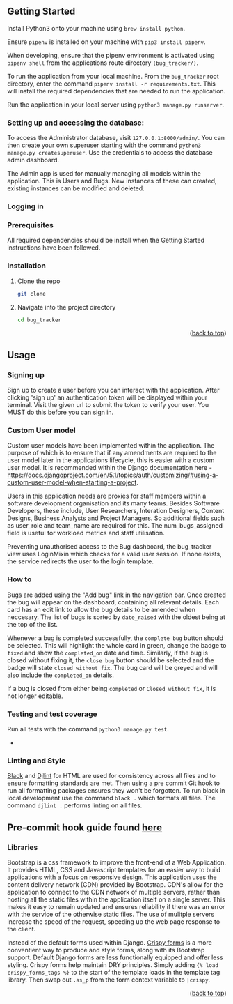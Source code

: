 ## Getting Started

Install Python3 onto your machine using `brew install python`.

Ensure `pipenv` is installed on your machine with `pip3 install pipenv`.

When developing, ensure that the pipenv environment is activated using `pipenv shell` from the applications route directory `(bug_tracker/)`.

To run the application from your local machine. From the `bug_tracker` root directory, enter the command `pipenv install -r requirements.txt`. This will install the required dependencies that are needed to run the application.

Run the application in your local server using `python3 manage.py runserver`.

### Setting up and accessing the database:

To access the Administrator database, visit `127.0.0.1:8000/admin/`. You can then create your own superuser starting with the command `python3 manage.py createsuperuser`. Use the credentials to access the database admin dashboard.

The Admin app is used for manually managing all models within the application. This is Users and Bugs. New instances of these can created, existing instances can be modified and deleted.

### Logging in


### Prerequisites
All required dependencies should be install when the Getting Started instructions have been followed.


### Installation

1. Clone the repo
   ```sh
   git clone
   ```
2. Navigate into the project directory
   ```sh
   cd bug_tracker
   ```

<p align="right">(<a href="#readme-top">back to top</a>)</p>



## Usage

### Signing up
Sign up to create a user before you can interact with the application. After clicking 'sign up' an authentication token will be displayed within your terminal. Visit the given url to submit the token to verify your user. You MUST do this before you can sign in.

### Custom User model
Custom user models have been implemented within the application. The purpose of which is to ensure that if any amendments are required to the user model later in the applications lifecycle, this is easier with a custom user model. It is recommended within the Django documentation here - https://docs.djangoproject.com/en/5.1/topics/auth/customizing/#using-a-custom-user-model-when-starting-a-project.

Users in this application needs are proxies for staff members within a software development organisation and its many teams. Besides Software Developers, these include, User Researchers, Interation Designers, Content Designs, Business Analysts and Project Managers. So additional fields such as user_role and team_name are required for this. The num_bugs_assigned field is useful for workload metrics and staff utilisation.

Preventing unauthorised access to the Bug dashboard, the bug_tracker view uses LoginMixin which checks for a valid user session. If none exists, the service redirects the user to the login template.

### How to
Bugs are added using the "Add bug" link in the navigation bar. Once created the bug will appear on the dashboard, containing all relevant details. Each card has an edit link to allow the bug details to be amended when neccesary. The list of bugs is sorted by `date_raised` with the oldest being at the top of the list.

Whenever a bug is completed successfully, the `complete bug` button should be selected. This will highlight the whole card in green, change the badge to `fixed` and show the `completed_on` date and time. Similarly, if the bug is closed without fixing it, the `close bug` button should be selected and the badge will state `closed without fix`. The bug card will be greyed and will also include the `completed_on` details.

If a bug is closed from either being `completed` or `Closed without fix`, it is not longer editable.

### Testing and test coverage
Run all tests with the command `python3 manage.py test`.

-

### Linting and Style
[Black](https://github.com/psf/black) and [Djlint](https://github.com/djlint/djlint) for HTML are used for consistency across all files and to ensure formatting standards are met. Then using a pre commit Git hook to run all formatting packages ensures they won't be forgotten.
To run black in local development use the command `black .` which formats all files. The command `djlint .` performs linting on all files.

Pre-commit hook guide found [here](https://dev.to/earthcomfy/django-code-formatting-and-linting-made-easy-a-step-by-step-pre-commit-hook-tutorial-592f#black)
-


### Libraries
Bootstrap is a css framework to improve the front-end of a Web Application. It provides HTML, CSS and Javascript templates for an easier way to build applications with a focus on responsive design. This application uses the content delivery network (CDN) provided by Bootstrap. CDN's allow for the application to connect to the CDN network of multiple servers, rather than hosting all the static files within the application itself on a single server. This makes it easy to remain updated and ensures reliability if there was an error with the service of the otherwise static files. The use of mulitple servers increase the speed of the request, speeding up the web page response to the client.

Instead of the default forms used within Django. [Crispy forms](https://github.com/django-crispy-forms/django-crispy-forms?tab=readme-ov-file) is a more conventient way to produce and style forms, along with its Bootstrap support. Default Django forms are less functionally equipped and offer less styling. Crispy forms help maintain DRY principles. Simply adding `{% load crispy_forms_tags %}` to the start of the template loads in the template tag library. Then swap out `.as_p` from the form context variable to `|crispy`.

<p align="right">(<a href="#readme-top">back to top</a>)</p>
